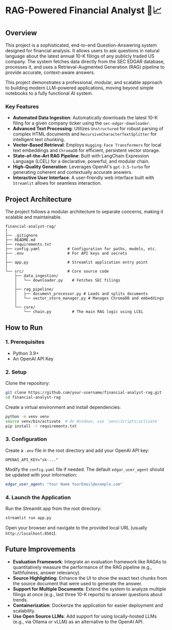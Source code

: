 # RAG-Powered Financial Analyst 🤖📈

## Overview

This project is a sophisticated, end-to-end Question-Answering system designed for financial analysis. It allows users to ask questions in natural language about the latest annual 10-K filings of any publicly traded US company. The system fetches data directly from the SEC EDGAR database, processes it, and uses a Retrieval-Augmented Generation (RAG) pipeline to provide accurate, context-aware answers.

This project demonstrates a professional, modular, and scalable approach to building modern LLM-powered applications, moving beyond simple notebooks to a fully functional AI system.

### Key Features

*   **Automated Data Ingestion**: Automatically downloads the latest 10-K filing for a given company ticker using the `sec-edgar-downloader`.
*   **Advanced Text Processing**: Utilizes `Unstructured` for robust parsing of complex HTML documents and `RecursiveCharacterTextSplitter` for intelligent text chunking.
*   **Vector-Based Retrieval**: Employs `Hugging Face Transformers` for local text embeddings and `ChromaDB` for efficient, persistent vector storage.
*   **State-of-the-Art RAG Pipeline**: Built with LangChain Expression Language (LCEL) for a declarative, powerful, and modular chain.
*   **High-Quality Generation**: Leverages OpenAI's `gpt-3.5-turbo` for generating coherent and contextually accurate answers.
*   **Interactive User Interface**: A user-friendly web interface built with `Streamlit` allows for seamless interaction.

## Project Architecture

The project follows a modular architecture to separate concerns, making it scalable and maintainable.

```
financial-analyst-rag/
│
├── .gitignore
├── README.md
├── requirements.txt
├── config.yaml            # Configuration for paths, models, etc.
├── .env                   # For API keys and secrets
│
├── app.py                 # Streamlit application entry point
│
└── src/                   # Core source code
    ├── data_ingestion/
    │   └── downloader.py    # Fetches SEC filings
    │
    ├── rag_pipeline/
    │   ├── document_processor.py # Loads and splits documents
    │   └── vector_store_manager.py # Manages ChromaDB and embeddings
    │
    └── core/
        └── chain.py         # The main RAG logic using LCEL
```

## How to Run

### 1. Prerequisites

*   Python 3.9+
*   An OpenAI API Key

### 2. Setup

Clone the repository:
```bash
git clone https://github.com/your-username/financial-analyst-rag.git
cd financial-analyst-rag
```

Create a virtual environment and install dependencies:
```bash
python -m venv venv
source venv/bin/activate  # On Windows, use `venv\Scripts\activate`
pip install -r requirements.txt
```

### 3. Configuration

Create a `.env` file in the root directory and add your OpenAI API key:
```
OPENAI_API_KEY="sk-..."
```

Modify the `config.yaml` file if needed. The default `edgar_user_agent` should be updated with your information:
```yaml
edgar_user_agent: "Your Name YourEmail@example.com"
```

### 4. Launch the Application

Run the Streamlit app from the root directory:
```bash
streamlit run app.py
```
Open your browser and navigate to the provided local URL (usually `http://localhost:8501`).

## Future Improvements

*   **Evaluation Framework**: Integrate an evaluation framework like RAGAs to quantitatively measure the performance of the RAG pipeline (e.g., faithfulness, answer relevancy).
*   **Source Highlighting**: Enhance the UI to show the exact text chunks from the source document that were used to generate the answer.
*   **Support for Multiple Documents**: Extend the system to analyze multiple filings at once (e.g., last three 10-K reports) to answer questions about trends.
*   **Containerization**: Dockerize the application for easier deployment and scalability.
*   **Use Open Source LLMs**: Add support for using locally-hosted LLMs (e.g., via Ollama or vLLM) as an alternative to the OpenAI API.